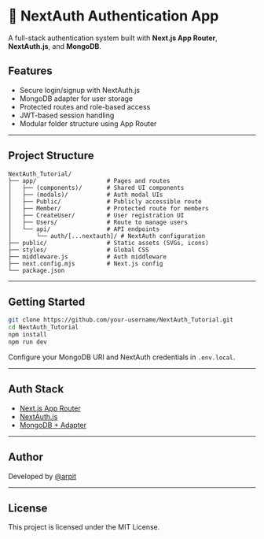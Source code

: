 # 🔐 NextAuth Authentication App

A full-stack authentication system built with **Next.js App Router**, **NextAuth.js**, and **MongoDB**.

## Features

*  Secure login/signup with NextAuth.js
*  MongoDB adapter for user storage
*  Protected routes and role-based access
*  JWT-based session handling
*  Modular folder structure using App Router

---

## Project Structure

```
NextAuth_Tutorial/
├── app/                    # Pages and routes
│   ├── (components)/       # Shared UI components
│   ├── (modals)/           # Auth modal UIs
│   ├── Public/             # Publicly accessible route
│   ├── Member/             # Protected route for members
│   ├── CreateUser/         # User registration UI
│   ├── Users/              # Route to manage users
│   └── api/                # API endpoints
│       └── auth/[...nextauth]/ # NextAuth configuration
├── public/                 # Static assets (SVGs, icons)
├── styles/                 # Global CSS
├── middleware.js           # Auth middleware
├── next.config.mjs         # Next.js config
└── package.json
```

---

## Getting Started

```bash
git clone https://github.com/your-username/NextAuth_Tutorial.git
cd NextAuth_Tutorial
npm install
npm run dev
```

Configure your MongoDB URI and NextAuth credentials in `.env.local`.

---

## Auth Stack

* [Next.js App Router](https://nextjs.org/docs/app)
* [NextAuth.js](https://authjs.dev/)
* [MongoDB + Adapter](https://authjs.dev/reference/adapter/mongodb)

---

## Author

Developed by [@arpit](https://github.com/ARPIT20012005)

---

## License

This project is licensed under the MIT License.
